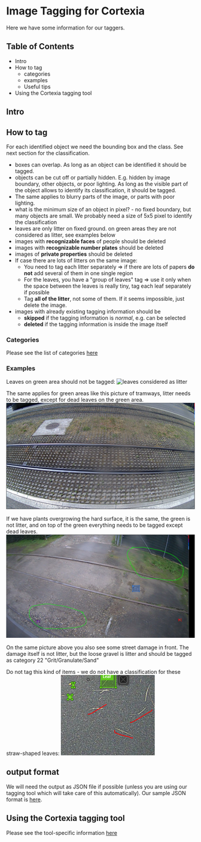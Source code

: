 # Image Tagging for Cortexia

Here we have some information for our taggers.

## Table of Contents

- Intro
- How to tag
  - categories
  - examples
  - Useful tips
- Using the Cortexia tagging tool

## Intro

## How to tag

For each identified object we need the bounding box and the class. See next section for the classification.

- boxes can overlap. As long as an object can be identified it should be tagged.
- objects can be cut off or partially hidden. E.g. hidden by image boundary, other objects, or poor lighting. As long as the visible part of the object allows to identify its classification, it should be tagged.
- The same applies to blurry parts of the image, or parts with poor lighting. 
- what is the minimum size of an object in pixel? - no fixed boundary, but many objects are small. We probably need a size of 5x5 pixel to identify the classification
- leaves are only litter on fixed ground. on green areas they are not considered as litter, see examples below
- images with **recognizable faces** of people should be deleted 
- images with **recognizable number plates** should be deleted 
- images of **private properties** should be deleted
- If case there are lots of litters on the same image:
  - You need to tag each litter separately => if there are lots of papers **do not** add several of them in one single region
  - For the leaves, you have a "group of leaves" tag => use it only when the space between the leaves is really tiny, tag each leaf separately if possible
  - Tag **all of the litter**, not some of them. If it seems impossible, just delete the image.
- images with already existing tagging information should be 
  - **skipped** if the tagging information is *normal*, e.g. can be selected
  - **deleted** if the tagging information is inside the image itself

### Categories

Please see the list of categories [here](./categories.md)

### Examples

Leaves on green area should not be tagged:
![leaves considered as litter](images/leaves-litter.png)

The same applies for green areas like this picture of tramways, litter needs to be tagged, except for dead leaves on the green area. 
![tramways](images/tramways.png)

If we have plants overgrowing the hard surface, it is the same, the green is not litter, and on top of the green everything needs to be tagged except dead leaves. 
![green on hard surfaces](images/green-on-hard-surface.png)

On the same picture above you also see some street damage in front. The damage itself is not litter, but the loose gravel is litter and should be tagged as category 22 "Grit/Granulate/Sand"

Do not tag this kind of items - we do not have a classification for these straw-shaped leaves: ![straw](images/straw.jpg)

## output format

We will need the output as JSON file if possible (unless you are using our tagging tool which will take care of this automatically). Our sample JSON format is [here](./cortexia-sample.json).

## Using the Cortexia tagging tool

Please see the tool-specific information [here](tagging-tool.md)
